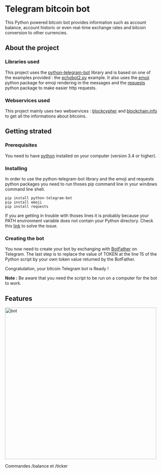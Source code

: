 # Telegram bitcoin bot

This Python powered bitcoin bot provides information such as account balance, account historic or even real-time exchange rates and bitcoin conversion to other currencies.

## About the project

### Libraries used

This project uses the [python-telegram-bot](https://github.com/python-telegram-bot/python-telegram-bot) library and is based on one of the examples provided : the [echobot2.py](https://github.com/python-telegram-bot/python-telegram-bot/blob/master/examples/echobot2.py) example.
It also uses the [emoji](https://pypi.python.org/pypi/emoji/) python package for emoji rendering in the messages and the [requests](http://docs.python-requests.org/en/master/) python package to make easier http requests.

### Webservices used

This project mainly uses two webservices : [blockcypher](https://www.blockcypher.com/dev/bitcoin/) and [blockchain.info](https://blockchain.info/api/exchange_rates_api) to get all the informations about bitcoins.

## Getting strated

### Prerequisites

You need to have [python](https://www.python.org/downloads/) installed on your computer (version 3.4 or higher).

### Installing

In order to use the python-telegram-bot library and the emoji and requests python packages you need to run thoses pip command line in your windows command line shell.
```
pip install python-telegram-bot
pip install emoji
pip install requests
```
If you are getting in trouble with thoses lines it is probably because your PATH environment variable does not contain your Python directory. Check this [link](http://stackoverflow.com/questions/3701646/how-to-add-to-the-pythonpath-in-windows-7) to solve the issue.

### Creating the bot

You now need to create your bot by exchanging with [BotFather](https://core.telegram.org/bots#6-botfather) on Telegram.
The last step is to replace the value of TOKEN at the line 15 of the Python script by your own token value returned by the BotFather.

Congratulation, your bitcoin Telegram bot is Ready !

<b>Note :</b> Be aware that you need the script to be run on a computer for the bot to work.

## Features

<div class="col-md-6 col-lg-4">
                                    <img src="../master/sreenshot/bot.png" alt="bot" height="500" class="img-rounded" />
                                    <p>Commandes /balance et /ticker</p>
                                </div>
